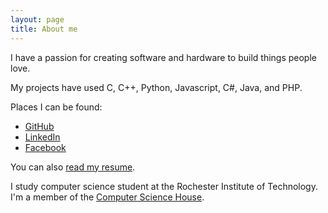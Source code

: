 ```yaml
---
layout: page
title: About me
---
```


I have a passion for creating software and hardware to build things people love.

My projects have used C, C++, Python, Javascript, C#, Java, and PHP. 

Places I can be found:
- [GitHub](https://github.com/dag10)
- [LinkedIn](www.linkedin.com/in/drewgottlieb)
- [Facebook](http://facebook.com/drew.gottlieb)

You can also [read my resume](/resume.pdf).

I study computer science student at the Rochester Institute
of Technology. I'm a member of the [Computer Science House](http://csh.rit.edu).

